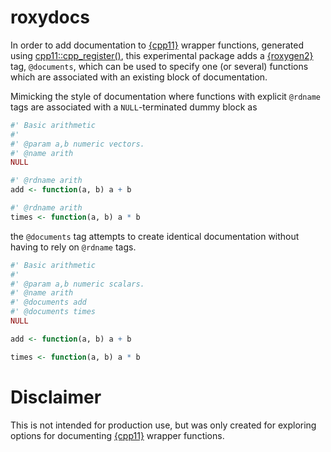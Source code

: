 
<!-- README.md is generated from README.Rmd. Please edit that file -->

# roxydocs

In order to add documentation to [{cpp11}](https://cpp11.r-lib.org)
wrapper functions, generated using
[cpp11::cpp_register()](https://cpp11.r-lib.org/reference/cpp_register.html),
this experimental package adds a
[{roxygen2}](https://roxygen2.r-lib.org) tag, `@documents`, which can be
used to specify one (or several) functions which are associated with an
existing block of documentation.

Mimicking the style of documentation where functions with explicit
`@rdname` tags are associated with a `NULL`-terminated dummy block as

``` r
#' Basic arithmetic
#'
#' @param a,b numeric vectors.
#' @name arith
NULL

#' @rdname arith
add <- function(a, b) a + b

#' @rdname arith
times <- function(a, b) a * b
```

the `@documents` tag attempts to create identical documentation without
having to rely on `@rdname` tags.

``` r
#' Basic arithmetic
#'
#' @param a,b numeric scalars.
#' @name arith
#' @documents add
#' @documents times
NULL

add <- function(a, b) a + b

times <- function(a, b) a * b
```

# Disclaimer

This is not intended for production use, but was only created for
exploring options for documenting [{cpp11}](https://cpp11.r-lib.org)
wrapper functions.
